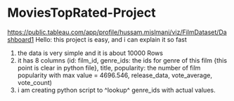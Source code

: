 # MoviesTopRated-Project
https://public.tableau.com/app/profile/hussam.mislmani/viz/FilmDataset/Dashboard1
 Hello:
 this project is easy, and i can explain it so fast
 1. the data is very simple and it is about 10000 Rows
 2. it has 8 columns (id: film_id, genre_ids: the ids for genre of this film {this point is clear in python file}, title, popularity: the number of film popularity with max value = 4696.546, release_data, vote_average, vote_count)
 3. i am creating python script to ^lookup^ genre_ids with actual values.

